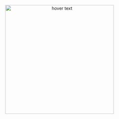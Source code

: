 
<p align="center">
  <img src="C:\Users\1896565\Desktop\New folder (2)\download.jpg" width="350" title="hover text">
</p>

